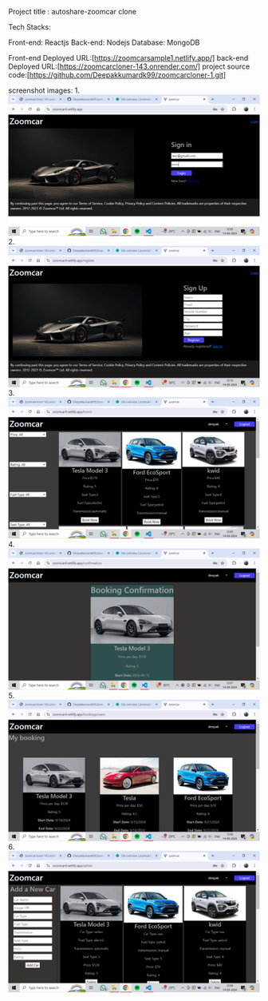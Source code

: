 Project title : autoshare-zoomcar clone

Tech Stacks:

Front-end: Reactjs Back-end: Nodejs Database: MongoDB


Front-end Deployed URL:[https://zoomcarsample1.netlify.app/]
 back-end Deployed URL:[https://zoomcarcloner-143.onrender.com/]
 project source code:[https://github.com/Deepakkumardk99/zoomcarcloner-1.git]

 screenshot images:
 1.![loginpage](<Screenshot (53).png>)
2.![register](<Screenshot (59).png>)
3.![homepage](<Screenshot (54).png>)
4.![confirmation page](<Screenshot (58).png>)
5.![my booking](<Screenshot (56).png>)
6.![admin page](<Screenshot (57).png>)
